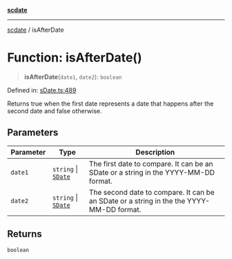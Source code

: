 [**scdate**](../README.md)

---

[scdate](../README.md) / isAfterDate

# Function: isAfterDate()

> **isAfterDate**(`date1`, `date2`): `boolean`

Defined in: [sDate.ts:489](https://github.com/ericvera/scdate/blob/main/src/sDate.ts#L489)

Returns true when the first date represents a date that happens after the
second date and false otherwise.

## Parameters

| Parameter | Type                                       | Description                                                                              |
| --------- | ------------------------------------------ | ---------------------------------------------------------------------------------------- |
| `date1`   | `string` \| [`SDate`](../classes/SDate.md) | The first date to compare. It can be an SDate or a string in the YYYY-MM-DD format.      |
| `date2`   | `string` \| [`SDate`](../classes/SDate.md) | The second date to compare. It can be an SDate or a string in the the YYYY-MM-DD format. |

## Returns

`boolean`
